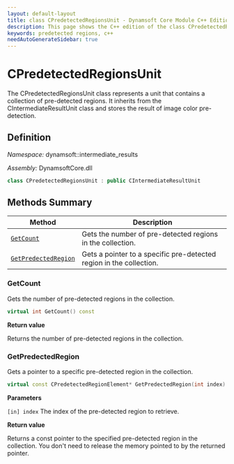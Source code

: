 ```yaml
---
layout: default-layout
title: class CPredetectedRegionsUnit - Dynamsoft Core Module C++ Edition API Reference
description: This page shows the C++ edition of the class CPredetectedRegionsUnit in Dynamsoft Core Module.
keywords: predetected regions, c++
needAutoGenerateSidebar: true
---
```


# CPredetectedRegionsUnit

The CPredetectedRegionsUnit class represents a unit that contains a collection of pre-detected regions. It inherits from the CIntermediateResultUnit class and stores the result of image color pre-detection.

## Definition

*Namespace:* dynamsoft::intermediate_results

*Assembly:* DynamsoftCore.dll

```cpp
class CPredetectedRegionsUnit : public CIntermediateResultUnit
```

## Methods Summary

| Method | Description |
|--------|-------------|
| [`GetCount`](#getcount) | Gets the number of pre-detected regions in the collection. |
| [`GetPredectedRegion`](#getpredectedregion) | Gets a pointer to a specific pre-detected region in the collection. |

### GetCount

Gets the number of pre-detected regions in the collection.

```cpp
virtual int GetCount() const
```

**Return value**

Returns the number of pre-detected regions in the collection.

### GetPredectedRegion

Gets a pointer to a specific pre-detected region in the collection.

```cpp
virtual const CPredetectedRegionElement* GetPredectedRegion(int index) const
```

**Parameters**

`[in] index` The index of the pre-detected region to retrieve.

**Return value**

Returns a const pointer to the specified pre-detected region in the collection. You don't need to release the memory pointed to by the returned pointer.

